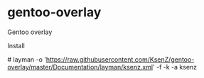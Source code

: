gentoo-overlay
==============

Gentoo overlay

Install

\# layman -o 'https://raw.githubusercontent.com/KsenZ/gentoo-overlay/master/Documentation/layman/ksenz.xml' -f -k -a ksenz
